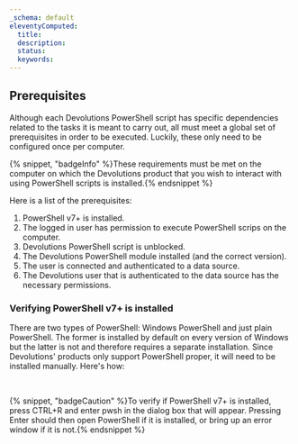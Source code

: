 ```yaml
---
_schema: default
eleventyComputed:
  title:
  description:
  status:
  keywords:
---
```

## Prerequisites

Although each Devolutions PowerShell script has specific dependencies related to the tasks it is meant to carry out, all must meet a global set of prerequisites in order to be executed. Luckily, these only need to be configured once per computer.

{% snippet, "badgeInfo" %}These requirements must be met on the computer on which the Devolutions product that you wish to interact with using PowerShell scripts is installed.{% endsnippet %}

Here is a list of the prerequisites:

1. PowerShell v7+ is installed.
2. The logged in user has permission to execute PowerShell scrips on the computer.
3. Devolutions PowerShell script is unblocked.
4. The Devolutions PowerShell module installed (and the correct version).
5. The user is connected and authenticated to a data source.
6. The Devolutions user that is authenticated to the data source has the necessary permissions.

### Verifying PowerShell v7+ is installed

There are two types of PowerShell: Windows PowerShell and just plain PowerShell. The former is installed by default on every version of Windows but the latter is not and therefore requires a separate installation. Since Devolutions' products only support PowerShell proper, it will need to be installed manually. Here's how:

&nbsp;

{% snippet, "badgeCaution" %}To verify if PowerShell v7+ is installed, press CTRL+R and enter pwsh in the dialog box that will appear. Pressing Enter should then open PowerShell if it is installed, or bring up an error window if it is not.{% endsnippet %}